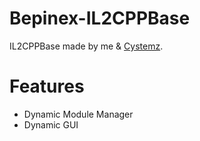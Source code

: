 # Bepinex-IL2CPPBase

IL2CPPBase made by me & [Cystemz](https://github.com/Cystemzz).

# Features

- Dynamic Module Manager
- Dynamic GUI
